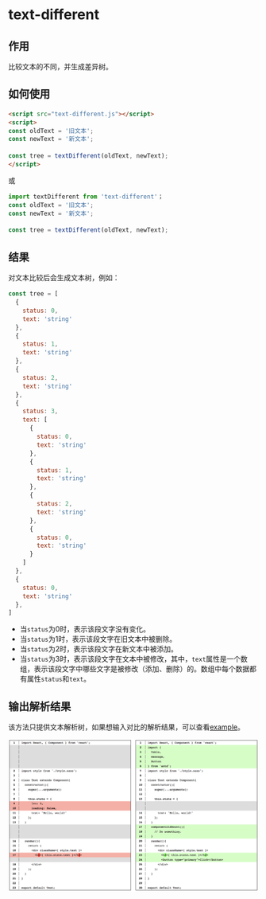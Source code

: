 # text-different

## 作用

比较文本的不同，并生成差异树。

## 如何使用

```html
<script src="text-different.js"></script>
<script>
const oldText = '旧文本';
const newText = '新文本';

const tree = textDifferent(oldText, newText);
</script>
```

或

```javascript
import textDifferent from 'text-different'；
const oldText = '旧文本';
const newText = '新文本';

const tree = textDifferent(oldText, newText);
```

## 结果

对文本比较后会生成文本树，例如：

```javascript
const tree = [
  {
    status: 0,
    text: 'string'
  },
  {
    status: 1,
    text: 'string'
  },
  {
    status: 2,
    text: 'string'
  },
  {
    status: 3,
    text: [
      {
        status: 0,
        text: 'string'
      },
      {
        status: 1,
        text: 'string'
      },
      {
        status: 2,
        text: 'string'
      },
      {
        status: 0,
        text: 'string'
      }
    ]
  },
  {
    status: 0,
    text: 'string'
  },
]
```

* 当`status`为0时，表示该段文字没有变化。
* 当`status`为1时，表示该段文字在旧文本中被删除。
* 当`status`为2时，表示该段文字在新文本中被添加。
* 当`status`为3时，表示该段文字在文本中被修改，其中，`text`属性是一个数组，表示该段文字中哪些文字是被修改（添加、删除）的。数组中每个数据都有属性`status`和`text`。

## 输出解析结果

该方法只提供文本解析树，如果想输入对比的解析结果，可以查看[example](https://github.com/duan602728596/text-different/tree/master/example)。

![demo](https://raw.githubusercontent.com/duan602728596/text-different/master/example/demo.png)

